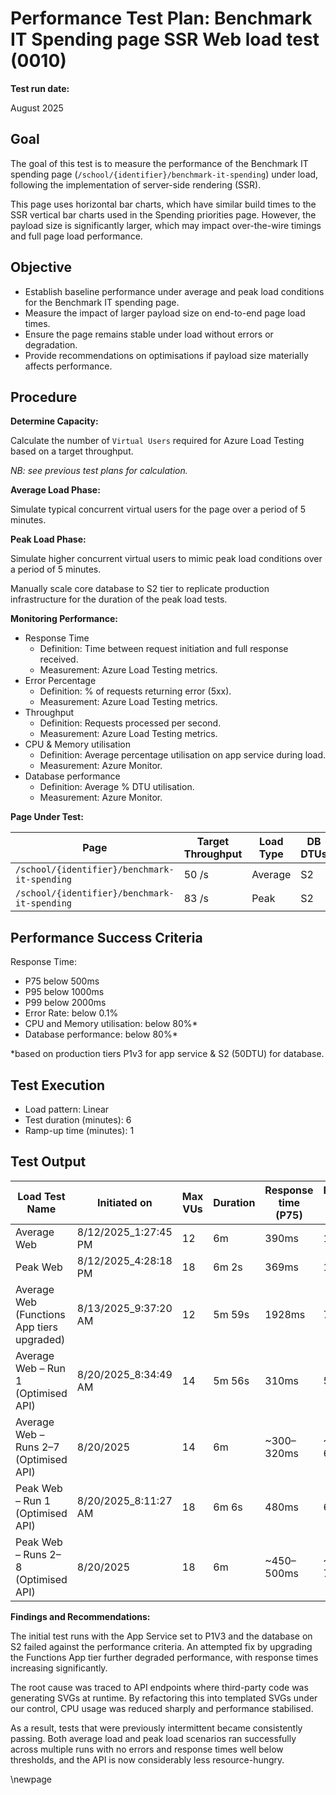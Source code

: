 ﻿# Performance Test Plan: Benchmark IT Spending page SSR Web load test (0010)

**Test run date:**

August 2025

## Goal

The goal of this test is to measure the performance of the Benchmark IT spending page (`/school/{identifier}/benchmark-it-spending`) under load, following the implementation of server-side rendering (SSR).

This page uses horizontal bar charts, which have similar build times to the SSR vertical bar charts used in the Spending priorities page. However, the payload size is significantly larger, which may impact over-the-wire timings and full page load performance.

## Objective

- Establish baseline performance under average and peak load conditions for the Benchmark IT spending page.
- Measure the impact of larger payload size on end-to-end page load times.
- Ensure the page remains stable under load without errors or degradation.
- Provide recommendations on optimisations if payload size materially affects performance.

## Procedure

**Determine Capacity:**

Calculate the number of `Virtual Users` required for Azure Load Testing based on a target throughput.

_NB: see previous test plans for calculation._

**Average Load Phase:**

Simulate typical concurrent virtual users for the page over a period of 5 minutes.

**Peak Load Phase:**

Simulate higher concurrent virtual users to mimic peak load conditions over a period of 5 minutes.

Manually scale core database to S2 tier to replicate production infrastructure for the duration of the peak load tests.

**Monitoring Performance:**

- Response Time
  - Definition: Time between request initiation and full response received.
  - Measurement: Azure Load Testing metrics.
- Error Percentage
  - Definition: % of requests returning error (5xx).
  - Measurement: Azure Load Testing metrics.
- Throughput
  - Definition: Requests processed per second.
  - Measurement: Azure Load Testing metrics.
- CPU & Memory utilisation
  - Definition: Average percentage utilisation on app service during load.
  - Measurement: Azure Monitor.
- Database performance
  - Definition: Average % DTU utilisation.
  - Measurement: Azure Monitor.

**Page Under Test:**

| Page                                         | Target Throughput | Load Type | DB DTUs |
|----------------------------------------------|-------------------|-----------|---------|
| `/school/{identifier}/benchmark-it-spending` | 50 /s             | Average   | S2      |
| `/school/{identifier}/benchmark-it-spending` | 83 /s             | Peak      | S2      |

## Performance Success Criteria

Response Time:

- P75 below 500ms
- P95 below 1000ms
- P99 below 2000ms
- Error Rate: below 0.1%
- CPU and Memory utilisation: below 80%*
- Database performance: below 80%*

*based on production tiers P1v3 for app service & S2 (50DTU) for database.

## Test Execution

- Load pattern: Linear
- Test duration (minutes): 6
- Ramp-up time (minutes): 1

## Test Output

| Load Test Name                             | Initiated on         | Max VUs | Duration | Response time (P75) | Response time (P95) | Response time (P99) | Errors (%) | Throughput (req/s) | Result                                                                                                                                                                                                                                                                                                                                                                                                                          |
|--------------------------------------------|----------------------|---------|----------|---------------------|---------------------|---------------------|------------|--------------------|---------------------------------------------------------------------------------------------------------------------------------------------------------------------------------------------------------------------------------------------------------------------------------------------------------------------------------------------------------------------------------------------------------------------------------|
| Average Web                                | 8/12/2025_1:27:45 PM | 12      | 6m       | 390ms               | 1903ms              | 3450ms              | 0.0%       | 20.91/s            | [❌ Failed](https://portal.azure.com/?feature.msaljs=true#view/Microsoft_Azure_CloudNativeTesting/NewReport/resourceId/%2Fsubscriptions%2Fa5c0a8d7-a54d-4a6d-ab79-4ca64a3b750f%2Fresourcegroups%2Fs198t01-ebis-perf-tests%2Fproviders%2Fmicrosoft.loadtestservice%2Floadtests%2Fs198t01-load-tests/testRunId/8f1521b3-20bd-4f4f-b03a-fdfebc8e0055/testId/72e37301-bb08-4ddd-a6d5-15a93d16b25b/openingFromBlade~/true)            |
| Peak Web                                   | 8/12/2025_4:28:18 PM | 18      | 6m 2s    | 369ms               | 1980ms              | 3191ms              | 0.0%       | 29.96/s            | [❌ Failed](https://portal.azure.com/?feature.msaljs=true#view/Microsoft_Azure_CloudNativeTesting/NewReport/resourceId/%2Fsubscriptions%2Fa5c0a8d7-a54d-4a6d-ab79-4ca64a3b750f%2Fresourcegroups%2Fs198t01-ebis-perf-tests%2Fproviders%2Fmicrosoft.loadtestservice%2Floadtests%2Fs198t01-load-tests/testRunId/47200ac7-2189-44d7-899f-1a072903d0ed/testId/5acd6f35-8572-4bdf-8f0a-e50156b21198/openingFromBlade~/true)            |
| Average Web (Functions App tiers upgraded) | 8/13/2025_9:37:20 AM | 12      | 5m 59s   | 1928ms              | 7305ms              | 11530ms             | 0.0%       | 6.03/s             | [❌ Failed & Degraded](https://portal.azure.com/?feature.msaljs=true#view/Microsoft_Azure_CloudNativeTesting/NewReport/resourceId/%2Fsubscriptions%2Fa5c0a8d7-a54d-4a6d-ab79-4ca64a3b750f%2Fresourcegroups%2Fs198t01-ebis-perf-tests%2Fproviders%2Fmicrosoft.loadtestservice%2Floadtests%2Fs198t01-load-tests/testRunId/47200ac7-2189-44d7-899f-1a072903d192/testId/72e37301-bb08-4ddd-a6d5-15a93d16b25b/openingFromBlade~/true) |
| Average Web – Run 1 (Optimised API)        | 8/20/2025_8:34:49 AM | 14      | 5m 56s   | 310ms               | 581ms               | 968ms               | 0.0%       | 48.32/s            | [✅ Passed](https://portal.azure.com/?feature.msaljs=true#view/Microsoft_Azure_CloudNativeTesting/NewReport/resourceId/%2Fsubscriptions%2Fa5c0a8d7-a54d-4a6d-ab79-4ca64a3b750f%2Fresourcegroups%2Fs198t01-ebis-perf-tests%2Fproviders%2Fmicrosoft.loadtestservice%2Floadtests%2Fs198t01-load-tests/testRunId/15c0b53a-1092-463d-95f4-3ae5e0d8c1b7/testId/72e37301-bb08-4ddd-a6d5-15a93d16b25b/openingFromBlade~/true)            |
| Average Web – Runs 2–7 (Optimised API)     | 8/20/2025            | 14      | 6m       | ~300–320ms          | ~560–600ms          | ~900–1000ms         | 0.0%       | ~50/s              | ✅ Passed – consistent with Run 1                                                                                                                                                                                                                                                                                                                                                                                                |
| Peak Web – Run 1 (Optimised API)           | 8/20/2025_8:11:27 AM | 18      | 6m 6s    | 480ms               | 645ms               | 1137ms              | 0.0%       | 60.82/s            | [✅ Passed](https://portal.azure.com/?feature.msaljs=true#view/Microsoft_Azure_CloudNativeTesting/NewReport/resourceId/%2Fsubscriptions%2Fa5c0a8d7-a54d-4a6d-ab79-4ca64a3b750f%2Fresourcegroups%2Fs198t01-ebis-perf-tests%2Fproviders%2Fmicrosoft.loadtestservice%2Floadtests%2Fs198t01-load-tests/testRunId/7c2a73f1-ad97-4200-9ad0-50caedcc0312/testId/5acd6f35-8572-4bdf-8f0a-e50156b21198/openingFromBlade~/true)                                                                                                                                                                                                                                                                                                                                                                                                                    |
| Peak Web – Runs 2–8 (Optimised API)        | 8/20/2025            | 18      | 6m       | ~450–500ms          | ~560–700ms          | ~900–1300ms         | 0.0%       | ~65/s              | ✅ Passed – consistent with Run 1                                                                                                                                                                                                                                                                                                                                                                                                |

**Findings and Recommendations:**

The initial test runs with the App Service set to P1V3 and the database on S2 failed against the performance criteria. An attempted fix by upgrading the Functions App tier further degraded performance, with response times increasing significantly.

The root cause was traced to API endpoints where third-party code was generating SVGs at runtime. By refactoring this into templated SVGs under our control, CPU usage was reduced sharply and performance stabilised.

As a result, tests that were previously intermittent became consistently passing. Both average load and peak load scenarios ran successfully across multiple runs with no errors and response times well below thresholds, and the API is now considerably less resource-hungry.

<!-- Leave the rest of this page blank -->
\newpage
